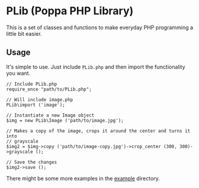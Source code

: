 PLib (Poppa PHP Library)
================================================================================

This is a set of classes and functions to make everyday PHP programming a
little bit easier.

Usage
--------------------------------------------------------------------------------

It's simple to use. Just include `PLib.php` and then import the functionality
you want.

    // Include PLib.php
    require_once "path/to/PLib.php";

    // Will include image.php
    PLib\import ('image');

    // Instantiate a new Image object
    $img = new PLib\Image ('path/to/image.jpg');

    // Makes a copy of the image, crops it around the center and turns it into
    // grayscale
    $img2 = $img->copy ('path/to/image-copy.jpg')->crop_center (300, 300)->grayscale ();
    
    // Save the changes
    $img2->save ();

There might be some more examples in the [example](https://github.com/poppa/PLib/tree/master/examples)
directory.
